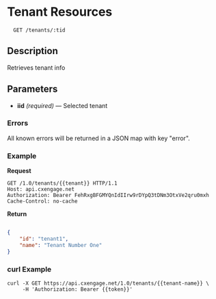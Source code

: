# Tenant Resources

```
  GET /tenants/:tid
```

## Description

Retrieves tenant info

## Parameters

- **iid** _(required)_ — Selected tenant


### Errors

All known errors will be returned in a JSON map with key "error".

### Example

**Request**

```
GET /1.0/tenants/{{tenant}} HTTP/1.1
Host: api.cxengage.net
Authorization: Bearer FehRxgBFGMYQnIdIIrw9rDYpQ3tDNm3OtxVe2qru0mxh
Cache-Control: no-cache
```

**Return**

```json

{
    "id": "tenant1",
    "name": "Tenant Number One"
}

```

### curl Example

```
curl -X GET https://api.cxengage.net/1.0/tenants/{{tenant-name}} \
     -H 'Authorization: Bearer {{token}}'
```



